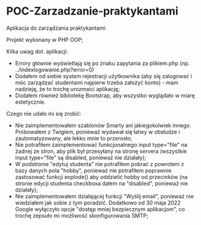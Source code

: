 # POC-Zarzadzanie-praktykantami
Aplikacja do zarządzania praktykantami

Projekt wykonany w PHP OOP;
  
  Kilka uwag dot. aplikacji:
  - Errory głównie wyświetlają się po znaku zapytania za plikiem.php (np. ../indexlogowanie.php?error=0)
  - Dodałem od siebie system rejestracji użytkownika (aby się zalogować i móc zarządzać studentami najpierw trzeba założyć konto) - mam nadzieję, że to trochę urozmaici aplikację; 
  - Dodałem również bibliotekę Bootstrap, aby wszystko wyglądało w miarę estetycznie.

Czego nie udało mi się zrobić:
  - Nie zaimplementowałem szablonów Smarty ani jakiegokolwiek innego. Próbowałem z Twigiem, ponieważ wydawał się łatwy w obsłudze i zautomatyzowany, ale lekko mnie to przerosło;
  - Nie potrafiłem zaimplementować funkcjonalnego input type="file" na żadnej ze stron, aby plik był przesyłany na stronę servera (wszystkie input type="file" są disabled, ponieważ nie działały);
  - W podstronie "edytuj studenta" nie potrafiłem pobrać z powrotem z bazy danych pola "hobby", ponieważ nie potrafiłem poprawnie zastosować funkcji explode() aby oddzielić hobby od przecinków (na stronie edycji studenta checkboxa dałem na "disabled", ponieważ nie działały);
  - Nie zaimplementowałem działającej funkcji "Wyślij email", ponieważ nie wiedziałem jak sobie z tym poradzić. Dodatkowo od 30 maja 2022 Google wyłączyło opcje "dostęp mniej bezpiecznym aplikacjom", co trochę zepsuło mi możliwość skonfigurowania SMTP;

